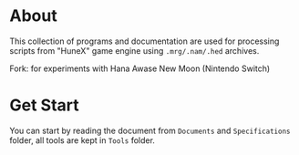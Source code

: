 # About

This collection of programs and documentation are used for processing scripts from "HuneX" game engine using ``.mrg/.nam/.hed`` archives.

Fork: for experiments with Hana Awase New Moon (Nintendo Switch)

# Get Start
You can start by reading the document from ``Documents`` and ``Specifications`` folder, all tools are kept in ``Tools`` folder.
